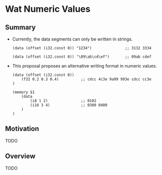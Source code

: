 # Wat Numeric Values

## Summary

* Currently, the data segments can only be written in strings.

    ```wat
    (data (offset (i32.const 0)) "1234")               ;; 3132 3334
    ```
    ```wat
    (data (offset (i32.const 0)) "\09\ab\cd\ef")       ;; 09ab cdef
    ```

* This proposal proposes an alternative writing format in numeric values.

    ```wat
    (data (offset (i32.const 0))
        (f32 0.2 0.3 0.4)          ;; cdcc 4c3e 9a99 993e cdcc cc3e
    )
    ```
    ```wat
    (memory $1
        (data 
            (i8 1 2)               ;; 0102
            (i16 3 4)              ;; 0300 0400
        )
    )
    ```

## Motivation

TODO

## Overview

TODO
